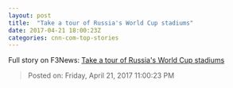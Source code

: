 ```yaml
---
layout: post
title:  "Take a tour of Russia's World Cup stadiums"
date: 2017-04-21 18:00:23Z
categories: cnn-com-top-stories
---
```





Full story on F3News: [Take a tour of Russia's World Cup stadiums](http://www.f3nws.com/n/a4jeCB)

> Posted on: Friday, April 21, 2017 11:00:23 PM

